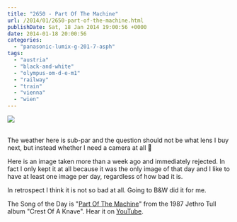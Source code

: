 ```yaml
---
title: "2650 - Part Of The Machine"
url: /2014/01/2650-part-of-the-machine.html
publishDate: Sat, 18 Jan 2014 19:00:56 +0000
date: 2014-01-18 20:00:56
categories: 
  - "panasonic-lumix-g-201-7-asph"
tags: 
  - "austria"
  - "black-and-white"
  - "olympus-om-d-e-m1"
  - "railway"
  - "train"
  - "vienna"
  - "wien"
---
```

<div class="container">
<div class="center"><a target="_blank" href="https://d25zfm9zpd7gm5.cloudfront.net/1200x1200/2014/20140108_172904_lr.jpg"><img src="https://d25zfm9zpd7gm5.cloudfront.net/0600x0600/2014/20140108_172904_lr.jpg" /></a></div>
</div>
<br />

The weather here is sub-par and the question should not be what lens I buy next, but instead whether I need a camera at all 🙂

Here is an image taken more than a week ago and immediately rejected. In fact I only kept it at all because it was the only image of that day and I like to have at least one image per day, regardless of how bad it is.

 In retrospect I think it is not so bad at all. Going to B&amp;W did it for me.

The Song of the Day is "<a href="http://www.lyricsmode.com/lyrics/j/jethro_tull/part_of_the_machine.html" target="_blank">Part Of The Machine</a>" from the 1987 Jethro Tull album "Crest Of A Knave". Hear it on <a href="http://www.youtube.com/watch?v=ngP-jWKPCnQ" target="_blank">YouTube</a>.
